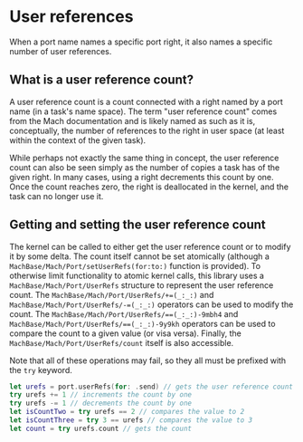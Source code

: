 # User references

When a port name names a specific port right, it also names a specific number of user references.

## What is a user reference count?

A user reference count is a count connected with a right named by a port name (in a task's name space). The term "user reference count" comes from the Mach documentation and is likely named as such as it is, conceptually, the number of references to the right in user space (at least within the context of the given task).

While perhaps not exactly the same thing in concept, the user reference count can also be seen simply as the number of copies a task has of the given right. In many cases, using a right decrements this count by one. Once the count reaches zero, the right is deallocated in the kernel, and the task can no longer use it.

## Getting and setting the user reference count

The kernel can be called to either get the user reference count or to modify it by some delta. The count itself cannot be set atomically (although a ``MachBase/Mach/Port/setUserRefs(for:to:)`` function is provided). To otherwise limit functionality to atomic kernel calls, this library uses a ``MachBase/Mach/Port/UserRefs`` structure to represent the user reference count. The ``MachBase/Mach/Port/UserRefs/+=(_:_:)`` and ``MachBase/Mach/Port/UserRefs/-=(_:_:)`` operators can be used to modify the count. The ``MachBase/Mach/Port/UserRefs/==(_:_:)-9mbh4`` and ``MachBase/Mach/Port/UserRefs/==(_:_:)-9y9kh`` operators can be used to compare the count to a given value (or visa versa). Finally, the ``MachBase/Mach/Port/UserRefs/count`` itself is also accessible.

Note that all of these operations may fail, so they all must be prefixed with the `try` keyword.

```swift
let urefs = port.userRefs(for: .send) // gets the user reference count for the send right
try urefs += 1 // increments the count by one
try urefs -= 1 // decrements the count by one
let isCountTwo = try urefs == 2 // compares the value to 2
let isCountThree = try 3 == urefs // compares the value to 3
let count = try urefs.count // gets the count
```